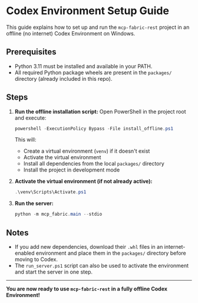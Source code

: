 # Codex Environment Setup Guide

This guide explains how to set up and run the `mcp-fabric-rest` project in an offline (no internet) Codex Environment on Windows.

## Prerequisites
- Python 3.11 must be installed and available in your PATH.
- All required Python package wheels are present in the `packages/` directory (already included in this repo).

## Steps

1. **Run the offline installation script:**
   Open PowerShell in the project root and execute:
   ```powershell
   powershell -ExecutionPolicy Bypass -File install_offline.ps1
   ```
   This will:
   - Create a virtual environment (`venv`) if it doesn't exist
   - Activate the virtual environment
   - Install all dependencies from the local `packages/` directory
   - Install the project in development mode

2. **Activate the virtual environment (if not already active):**
   ```powershell
   .\venv\Scripts\Activate.ps1
   ```

3. **Run the server:**
   ```powershell
   python -m mcp_fabric.main --stdio
   ```

## Notes
- If you add new dependencies, download their `.whl` files in an internet-enabled environment and place them in the `packages/` directory before moving to Codex.
- The `run_server.ps1` script can also be used to activate the environment and start the server in one step.

---

**You are now ready to use `mcp-fabric-rest` in a fully offline Codex Environment!**
